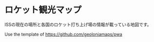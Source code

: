 # ロケット観光マップ

ISSの現在の場所と各国のロケット打ち上げ場の情報が載っている地図です。

Use the template of https://github.com/geoloniamaps/pwa
